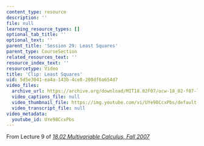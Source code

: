 ```yaml
---
content_type: resource
description: ''
file: null
learning_resource_types: []
optional_tab_title: ''
optional_text: ''
parent_title: 'Session 29: Least Squares'
parent_type: CourseSection
related_resources_text: ''
resource_index_text: ''
resourcetype: Video
title: 'Clip: Least Squares'
uid: 5d5e3041-ea4a-143b-4ce8-208df6a654d7
video_files:
  archive_url: https://archive.org/download/MIT18.02F07/ocw-18_02-f07-lec09_300k.mp4
  video_captions_file: null
  video_thumbnail_file: https://img.youtube.com/vi/UYe98CcxPbs/default.jpg
  video_transcript_file: null
video_metadata:
  youtube_id: UYe98CcxPbs
---
```


From Lecture 9 of [_18.02 Multivariable Calculus, Fall 2007_](/courses/18-02-multivariable-calculus-fall-2007/pages/video-lectures)